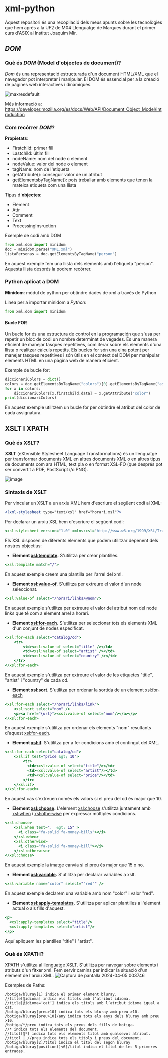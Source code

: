 # xml-python
Aquest repositori és una recopilació dels meus apunts sobre les tecnològies que hem après a la UF2 de M04 Llenguatge de Marques durant el primer curs d'ASIX al Institut Joaquim Mir.

## *DOM*
### Què és *DOM* (Model d'objectes de document)?
*Dom* és una representació estructurada d'un document HTML/XML que el navegador pot interpretar i manipular. El DOM és essencial per a la creació de pàgines web interactives i dinàmiques.

![maxresdefault](https://github.com/rgonzalezluque/xml-python/assets/165800646/403aa4e1-ab09-4a3f-bbf2-9c767ba3b61d)

Més informació a: https://developer.mozilla.org/es/docs/Web/API/Document_Object_Model/Introduction
### Com recórrer *DOM*?
**Propietats**:
* Firstchild: primer fill
* Lastchild: últim fill
* nodeName: nom del node o element
* nodeValue: valor del node o element
* tagName: nom de l'etiqueta
* getAttribute(): conseguir valor de un atribut
* getElementsbyTagName(): pots treballar amb elements que tenen la mateixa etiqueta com una llista

Tipus d'**objectes**: 
* Element
* Attr
* Comment
* Text
* ProcessingInsruction

Exemple de codi amb DOM
```python
from xml.dom import minidom
doc = minidom.parse("XML.xml")
listaPersonas = doc.getElementsByTagName("person")
```
En aquest exemple fem una llista dels elements amb l'etiqueta "person". Aquesta llista després la podrem recórrer.
### Python aplicat a DOM

**Minidom**: mòdul de python per obtindre dades de xml a través de Python

Linea per a importar minidom a *Python*:
```python
from xml.dom import minidom
```

#### Bucle FOR
Un bucle for és una estructura de control en la programación que s'usa per repetir un bloc de codi un nombre determinat de vegades. És una manera eficient de 
manejar tasques repetitives, com iterar sobre els elements d'una llista o realitzar càlculs repetits. Els bucles for són una eina potent per manejar tasques 
repetitives i són útils en el context del DOM per manipular elements HTML en una pàgina web de manera eficient.

Exemple de bucle for:
```python
diccionariColors = dict()
colors = doc.getElementsByTagName("colors")[0].getElementsByTagName("assignatura")
for x in colors:
    diccionariColors[x.firstChild.data] = x.getAttribute("color")
print(diccionariColors)
```
En aquest exemple utilitzem un bucle for per obtindre el atribut del color de cada assignatura.

## XSLT I XPATH
### Què és XSLT?
**XSLT** (eXtensible Stylesheet Language Transformations) és un llenguatge per transformar documents XML en altres documents XML o en altres tipus de documents
com ara HTML, text pla o en format XSL-FO (que després pot ser convertit a PDF, PostScript i/o PNG).

![image](https://github.com/rgonzalezluque/xml-python/assets/165800646/e441bc0a-42b2-4161-b8c3-1930d3c4263b)

### Sintaxis de XSLT
Per vincular un XSLT a un arxiu XML hem d'escriure el següent codi al XML:
```xml
<?xml-stylesheet type="text/xsl" href="horari.xsl"?>
```
Per declarar un arxiu XSL hem d'escriure el següent codi:
```xslt
<xsl:stylesheet version="1.0" xmlns:xsl="http://www.w3.org/1999/XSL/Transform">
```
Els XSL disposen de diferents elements que podem utilitzar depenent dels nostres objectius:
* **Element <xsl:template>.**
S'utilitza per crear plantilles.
```xslt
<xsl:template match="/">
```
En aquest exemple creem una plantilla per l'arrel del xml.

* **Element <xsl:value-of>.**
S'utilitza per extreure el valor d'un node seleccionat.
```xslt
<xsl:value-of select="/horari/links/@nom"/>
```
En aquest exemple s'utilitza per extreure el valor del atribut nom del node links que té com a element arrel a horari.

* **Element <xsl:for-each>.**
S'utilitza per seleccionar tots els elements XML d'un conjunt de nodes especificat.
```xslt
<xsl:for-each select="catalog/cd">
    <tr>
        <td><xsl:value-of select="title" /></td>
        <td><xsl:value-of select="artist" /></td>
        <td><xsl:value-of select="country" /></td>
    </tr>
</xsl:for-each>
```
En aquest exemple s'utilitza per extreure el valor de les etiquetes "title", "artist" i "country" de cada cd.

* **Element <xsl:sort>.**
S'utilitza per ordenar la sortida de un element <xsl:for-each>
```xslt
<xsl:for-each select="/horari/links/link">        
    <xsl:sort select="nom" />
    <p><a href="{url}"><xsl:value-of select="nom"/></a></p>
</xsl:for-each>
```
En aquest exemple s'utilitza per ordenar els elements "nom" resultants d'aquest <xsl:for-each>.

* **Element <xsl:if>.**
S'utilitza per a fer condicions amb el contingut del XML.
```xslt
<xsl:for-each select="catalog/cd">
    <xsl:if test="price &gt; 10">
        <tr>
          <td><xsl:value-of select="title"/></td>
          <td><xsl:value-of select="artist"/></td>
          <td><xsl:value-of select="price"/></td>
        </tr>
    </xsl:if>
</xsl:for-each>
```
En aquest cas s'extreuen només els valors si el preu del cd és major que 10.

* **Element <xsl:choose>.**
L'element <xsl:choose> s'utilitza juntament amb <xsl:when> i <xsl:otherwise> per expressar múltiples condicions.
```xslt
<xsl:choose>
    <xsl:when test=".  &gt; 15" >
      <i class="fa-solid fa-money-bills"></i>
    </xsl:when>
    <xsl:otherwise>
      <i class="fa-solid fa-money-bill"></i>
    </xsl:otherwise>
</xsl:choose>
```
En aquest exemple la imatge canvia si el preu és major que 15 o no.

* **Element <xsl:variable>.**
S'utilitza per declarar variables a xslt.
```xslt
<xsl:variable name="color" select="'red'" />
```
En aquest exemple declarem una variable amb nom "color" i valor "red".

* **Element <xsl:apply-templates>.**
S'utilitza per aplicar plantilles a l'element actual o als fills d'aquest.
```xslt
<p>
  <xsl:apply-templates select="title"/>
  <xsl:apply-templates select="artist"/>
</p>
```
Aquí apliquem les plantilles "title" i "artist".

### Què és XPATH?
XPATH s'utilitza al llenguatge XSLT. S'utilitza per navegar sobre elements i atributs d'un fitxer xml.
Fem servir camins per indicar la situació d'un element de l'arxiu XML.
![Captura de pantalla 2024-04-05 003746](https://github.com/rgonzalezluque/xml-python/assets/165800646/1bcf8518-5813-41d4-bed3-d2fc1692c572)

Exemples de Paths:
```xpath
/botiga/bluray[1] indica el primer element bluray.
//title[@idioma] indica els títols amb l’atribut idioma.
//title[@idioma=‘cat’] indica els títols amb l’atribut idioma igual a cat.
/botiga/bluray[preu>10] indica tots els bluray amb preu >10.
/botiga/bluray[preu>10]/any indica tots els anys dels bluray amb preu >10.
/botiga/*/preu indica tots els preus dels fills de botiga.
//* indica tots els elements del document.
//titol[@*] indica tots els elements titol amb qualsevol atribut.
//titol | //preu indica tots els titols i preus del document.
/botiga/bluray[2]/titol indica el títol del segon bluray
/botiga/bluray[position()<6]/titol indica el títol de les 5 primeres entrades.
```
